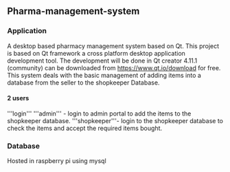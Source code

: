 ## Pharma-management-system
### Application
A desktop based pharmacy management system based on Qt.
This project is based on Qt framework a cross platform desktop application development tool.
The development will be done in Qt creator 4.11.1 (community) can be downloaded from https://www.qt.io/download for free.
This system deals with the basic management of adding items into a database from the seller to the shopkeeper Database.
#### 2 users
'''login'''
'''admin''' - login to admin portal to add the items to the shopkeeper database.
'''shopkeeper'''- login to the shopkeeper database to check the items and accept the required items bought.
### Database
Hosted in raspberry pi using mysql
